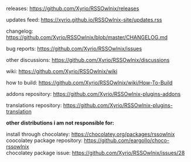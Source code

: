 releases: https://github.com/Xyrio/RSSOwlnix/releases

updates feed: https://xyrio.github.io/RSSOwlnix-site/updates.rss

changelog: https://github.com/Xyrio/RSSOwlnix/blob/master/CHANGELOG.md

bug reports: https://github.com/Xyrio/RSSOwlnix/issues

other discussions: https://github.com/Xyrio/RSSOwlnix/discussions

wiki: https://github.com/Xyrio/RSSOwlnix/wiki

how to build: https://github.com/Xyrio/RSSOwlnix/wiki/How-To-Build

addons repository: https://github.com/Xyrio/RSSOwlnix-plugins-addons

translations repository: https://github.com/Xyrio/RSSOwlnix-plugins-translation

**other distributions i am not responsible for:**

install through chocolatey: https://chocolatey.org/packages/rssowlnix \
coocolatey package repository: https://github.com/eargollo/choco-rssowlnix \
chocolatey package issue: https://github.com/Xyrio/RSSOwlnix/issues/28
